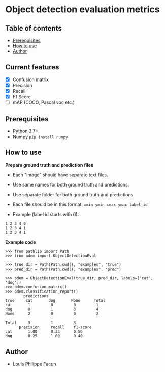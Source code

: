 # Object detection evaluation metrics
## Table of contents
- [Prerequisites](#prerequisites)
- [How to use](#how-to-use)
- [Author](#author)
## Current features
- [x] Confusion matrix
- [x] Precision
- [x] Recall
- [x] F1 Score
- [ ] mAP (COCO, Pascal voc etc.)
## Prerequisites
- Python 3.7+
- Numpy `pip install numpy`
## How to use
**Prepare ground truth and prediction files**
- Each "image" should have separate text files.
- Use same names for both ground truth and predictions.
- Use separate folder for both ground truth and predictions.
- Each file should be in this format:
```xmin ymin xmax ymax label_id```

- Example (label id starts with 0):
```
1 2 3 4 0
1 2 3 4 1
1 2 3 4 1
```
**Example code**
```
>>> from pathlib import Path
>>> from odem import ObjectDetectionEval

>>> true_dir = Path(Path.cwd(), "examples", "true")
>>> pred_dir = Path(Path.cwd(), "examples", "pred")

>>> odem = ObjectDetectionEval(true_dir, pred_dir, labels=["cat", "dog"])
>>> odem.confusion_matrix()
>>> odem.classification_report()
        predictions
true     cat       dog       None      Total
cat       1         0         0         1
dog       0         1         3         4
None      2         0         0         2

Total     3         1         3
      precision     recall    f1-score
cat       1.00      0.33      0.50
dog       0.25      1.00      0.40
```

## Author
- Louis Philippe Facun
